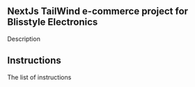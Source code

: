 ## NextJs TailWind e-commerce project for Blisstyle Electronics

Description

## Instructions

The list of instructions
